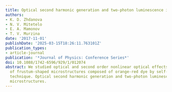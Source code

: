 ```yaml
---
title: Optical second harmonic generation and two-photon luminescence in organic microstructures
authors:
- K. D. Zhdanova
- N. V. Mitetelo
- E. A. Mamonov
- T. V. Murzina
date: '2017-11-01'
publishDate: '2025-03-15T18:26:11.763101Z'
publication_types:
- article-journal
publication: '*Journal of Physics: Conference Series*'
doi: 10.1088/1742-6596/929/1/012074
abstract: We studied optical and second order nonlinear optical effects in arrays
  of frustum-shaped microstructures composed of orange-red dye by self-assembling
  technique. Optical second harmonic generation and two-photon luminescence in organic
  microstructures.
---
```

